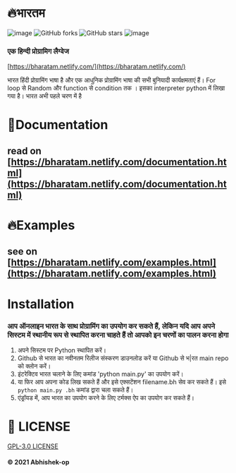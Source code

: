 # 🔥भारतम
![image](https://img.shields.io/static/v1?logoColor=black&style=plastic&logo=Awesome-Lists&label=🗿&message=awesome&color=ff69b4)
![GitHub forks](https://img.shields.io/github/forks/Abhishek-op/Bharat.svg?style=flat&label=Fork&maxAge=43200)
![GitHub stars](https://img.shields.io/github/stars/Abhishek-op/Bharat.svg?style=flat&label=Star&maxAge=43200)
![image](https://img.shields.io/static/v1?label=maintaining&message=yes&color=brightgreen)
### एक हिन्दी प्रोग्रामिग लैग्वेज
[https://bharatam.netlify.com/](https://bharatam.netlify.com/)

भारत हिंदी प्रोग्रामिंग भाषा है और एक आधुनिक प्रोग्रामिंग भाषा की सभी बुनियादी कार्यक्षमताएं हैं। For loop से Random और function से condition तक । इसका interpreter python में लिखा गया है। भारत अभी पहले चरण में है
# 📌Documentation
## read on [https://bharatam.netlify.com/documentation.html](https://bharatam.netlify.com/documentation.html)
# 🔥Examples
## see on [https://bharatam.netlify.com/examples.html](https://bharatam.netlify.com/examples.html)
# Installation

### आप ऑनलाइन भारत के साथ प्रोग्रामिंग का उपयोग कर सकते हैं, लेकिन यदि आप अपने सिस्टम में स्थानीय रूप से स्थापित करना चाहते हैं तो आपको इन चरणों का पालन करना होगा

1. अपने सिस्टम पर Python स्थापित करें।
2. Github से भारत का नवीनतम रिलीज संस्करण डाउनलोड करें या Github से भ|रत main repo को क्लोन करें। 
3. इंटरेक्टिव भारत चलाने के लिए कमांड 'python main.py' का उपयोग करें।
4. या फिर आप अपना कोड लिख सकते हैं और इसे एक्सटेंशन filename.bh सेव कर सकते हैं। इसे `python main.py .bh` कमांड द्वारा चला सकते हैं।
5. एंड्रॉयड में, आप भारत का उपयोग करने के लिए टर्मक्स ऐप का उपयोग कर सकते हैं।
# 📃 LICENSE
[GPL-3.0 LICENSE](https://github.com/Abhishek-op/Bharat/blob/main/LICENSE)
#### © 2021 Abhishek-op
